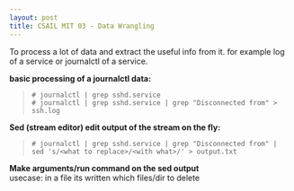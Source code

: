 ```yaml
---
layout: post
title: CSAIL MIT 03 - Data Wrangling
---
```


To process a lot of data and extract the useful info from it. for example log of a service or journalctl of a service.

**basic processing of a journalctl data:**

> `# journalctl | grep sshd.service` <br>
> `# journalctl | grep sshd.service | grep "Disconnected from" > ssh.log`

**Sed (stream editor) edit output of the stream on the fly:**

> `# journalctl | grep sshd.service | grep "Disconnected from" | sed 's/<what to replace>/<with what>/' > output.txt`

**Make arguments/run command on the sed output** <br>
usecase: in a file its written which files/dir to delete